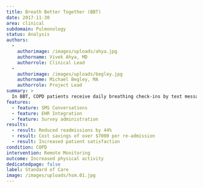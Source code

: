 ```yaml
---
title: Breath Better Together (BBT)
date: 2017-11-30
area: clinical
subdomain: Pulmonology
status: Analysis
authors:
  - 
    authorimage: /images/uploads/ahya.jpg
    authorname: Vivek Ahya, MD
    authorrole: Clinical Lead
  - 
    authorimage: /images/uploads/begley.jpg
    authorname: Michael Begley, MA
    authorrole: Project Lead
summary: >
  In BBT, COPD patients receive daily breathing check-ins by text message and escalations are sent to their care team through cureatr, email, and EPIC inbasket. The existing program will be rebuilt so that patients will automatically flow from 45 days of daily monitoring with escalations sent to their inpatient team to indefinite weekday monitoring with escalations sent to the nurse pool associated with their pulmonologist. There will also be a workflow for high risk patients to receive indefinite daily monitoring. A rebuild is underway to enhance the program. The rebuild will include non-adherence tracking, automated handling of readmissions, discharges, and deaths, and simplified daily check-in text language.  
features:
  - feature: SMS Conversations
  - feature: EHR Integration
  - feature: Survey administration
results:
  - result: Reduced readmissions by 44%
  - result: Cost savings of over $7000 per re-admission
  - result: Increased patient satisfaction
condition: COPD
intervention: Remote Monitoring
outcome: Increased physical activity
dedicatedpage: false
label: Standard of Care 
image: /images/uploads/hsm.01.jpg
---
```

